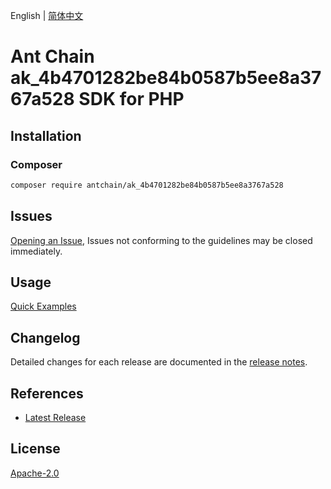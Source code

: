 English | [简体中文](README-CN.md)

# Ant Chain ak_4b4701282be84b0587b5ee8a3767a528 SDK for PHP

## Installation

### Composer

```bash
composer require antchain/ak_4b4701282be84b0587b5ee8a3767a528
```

## Issues

[Opening an Issue](https://github.com/alipay/antchain-openapi-prod-sdk/issues/new), Issues not conforming to the guidelines may be closed immediately.

## Usage

[Quick Examples](https://github.com/alipay/antchain-openapi-prod-sdk/blob/master/docs/0-Examples-EN.md#quick-examples)

## Changelog

Detailed changes for each release are documented in the [release notes](./ChangeLog.txt).

## References

* [Latest Release](https://github.com/antchain-openapi-sdk-php)

## License

[Apache-2.0](http://www.apache.org/licenses/LICENSE-2.0)

